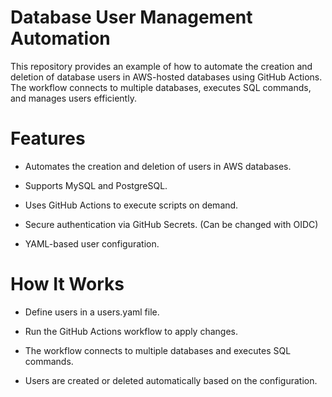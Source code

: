 # Database User Management Automation

This repository provides an example of how to automate the creation and deletion of database users in AWS-hosted databases using GitHub Actions. The workflow connects to multiple databases, executes SQL commands, and manages users efficiently.

# Features

 - Automates the creation and deletion of users in AWS databases.

 - Supports MySQL and PostgreSQL.

 - Uses GitHub Actions to execute scripts on demand.

 - Secure authentication via GitHub Secrets. (Can be changed with OIDC)

 - YAML-based user configuration.

# How It Works

 - Define users in a users.yaml file.

 - Run the GitHub Actions workflow to apply changes.

 - The workflow connects to multiple databases and executes SQL commands.

 - Users are created or deleted automatically based on the configuration.